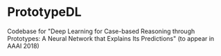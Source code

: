 # PrototypeDL
Codebase for "Deep Learning for Case-based Reasoning through Prototypes: A Neural Network that Explains Its Predictions" (to appear in AAAI 2018)
